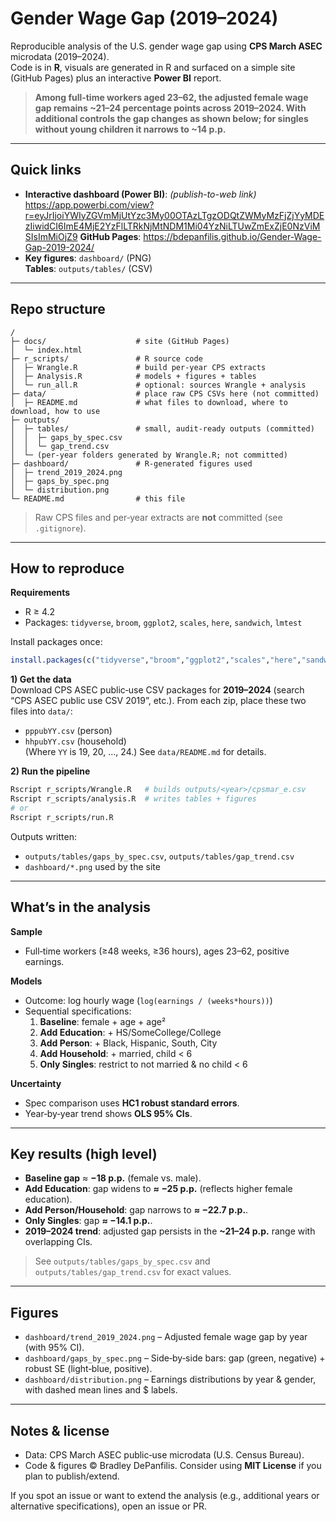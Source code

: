 # Gender Wage Gap (2019–2024)

Reproducible analysis of the U.S. gender wage gap using **CPS March ASEC** microdata (2019–2024).  
Code is in **R**, visuals are generated in R and surfaced on a simple site (GitHub Pages) plus an interactive **Power BI** report.

>  **Among full‑time workers aged 23–62, the adjusted female wage gap remains ~21–24 percentage points across 2019–2024. With additional controls the gap changes as shown below; for singles without young children it narrows to ~14 p.p.**

---

## Quick links

- **Interactive dashboard (Power BI)**: *(publish-to-web link)*  
  https://app.powerbi.com/view?r=eyJrIjoiYWIyZGVmMjUtYzc3My00OTAzLTgzODQtZWMyMzFjZjYyMDEzIiwidCI6ImE4MjE2YzFlLTRkNjMtNDM1Mi04YzNiLTUwZmExZjE0NzViMSIsImMiOjZ9
  **GitHub Pages**: https://bdepanfilis.github.io/Gender-Wage-Gap-2019-2024/
- **Key figures**: `dashboard/` (PNG)  
  **Tables**: `outputs/tables/` (CSV)

---

## Repo structure

```
/
├─ docs/                    # site (GitHub Pages)
│  └─ index.html
├─ r_scripts/               # R source code
│  ├─ Wrangle.R             # build per‑year CPS extracts
│  ├─ Analysis.R            # models + figures + tables
│  └─ run_all.R             # optional: sources Wrangle + analysis
├─ data/                    # place raw CPS CSVs here (not committed)
│  ├─ README.md             # what files to download, where to download, how to use
├─ outputs/
│  ├─ tables/               # small, audit‑ready outputs (committed)
│  │  ├─ gaps_by_spec.csv
│  │  └─ gap_trend.csv
│  └─ (per‑year folders generated by Wrangle.R; not committed)
├─ dashboard/               # R‑generated figures used 
│  ├─ trend_2019_2024.png
│  ├─ gaps_by_spec.png
│  └─ distribution.png
└─ README.md                # this file
```

> Raw CPS files and per‑year extracts are **not** committed (see `.gitignore`).

---

## How to reproduce

**Requirements**
- R ≥ 4.2
- Packages: `tidyverse`, `broom`, `ggplot2`, `scales`, `here`, `sandwich`, `lmtest`

Install packages once:

```r
install.packages(c("tidyverse","broom","ggplot2","scales","here","sandwich","lmtest"))
```

**1) Get the data**  
Download CPS ASEC public‑use CSV packages for **2019–2024** (search “CPS ASEC public use CSV 2019”, etc.). From each zip, place these two files into `data/`:

- `pppubYY.csv`  (person)  
- `hhpubYY.csv`  (household)  
(Where `YY` is 19, 20, …, 24.) See `data/README.md` for details.

**2) Run the pipeline**

```bash
Rscript r_scripts/Wrangle.R   # builds outputs/<year>/cpsmar_e.csv
Rscript r_scripts/analysis.R  # writes tables + figures
# or
Rscript r_scripts/run.R
```

Outputs written:
- `outputs/tables/gaps_by_spec.csv`, `outputs/tables/gap_trend.csv`
- `dashboard/*.png` used by the site

---

## What’s in the analysis

**Sample**
- Full‑time workers (≥48 weeks, ≥36 hours), ages 23–62, positive earnings.

**Models**
- Outcome: log hourly wage (`log(earnings / (weeks*hours))`)
- Sequential specifications:
  1. **Baseline**: female + age + age²
  2. **Add Education**: + HS/SomeCollege/College
  3. **Add Person**: + Black, Hispanic, South, City
  4. **Add Household**: + married, child < 6
  5. **Only Singles**: restrict to not married & no child < 6

**Uncertainty**
- Spec comparison uses **HC1 robust standard errors**.
- Year‑by‑year trend shows **OLS 95% CIs**.

---

## Key results (high level)

- **Baseline gap** ≈ **−18 p.p.** (female vs. male).  
- **Add Education**: gap widens to **≈ −25 p.p.** (reflects higher female education).  
- **Add Person/Household**: gap narrows to **≈ −22.7 p.p.**.  
- **Only Singles**: gap **≈ −14.1 p.p.**.  
- **2019–2024 trend**: adjusted gap persists in the **~21–24 p.p.** range with overlapping CIs.

> See `outputs/tables/gaps_by_spec.csv` and `outputs/tables/gap_trend.csv` for exact values.

---

## Figures

- `dashboard/trend_2019_2024.png` – Adjusted female wage gap by year (with 95% CI).  
- `dashboard/gaps_by_spec.png` – Side‑by‑side bars: gap (green, negative) + robust SE (light‑blue, positive).  
- `dashboard/distribution.png` – Earnings distributions by year & gender, with dashed mean lines and $ labels.

---

## Notes & license

- Data: CPS March ASEC public‑use microdata (U.S. Census Bureau).  
- Code & figures © Bradley DePanfilis. Consider using **MIT License** if you plan to publish/extend.

If you spot an issue or want to extend the analysis (e.g., additional years or alternative specifications), open an issue or PR.
